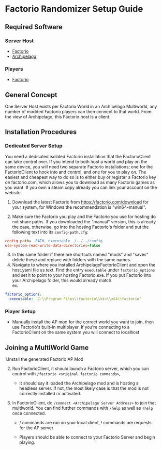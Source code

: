 # Factorio Randomizer Setup Guide

## Required Software

### Server Host
- [Factorio](https://factorio.com)
- [Archipelago](https://github.com/ArchipelagoMW/Archipelago/releases)

### Players
- [Factorio](https://factorio.com)

## General Concept

One Server Host exists per Factorio World in an Archipelago Multiworld, any number of modded Factorio players can then connect to that world. From the view of Archipelago, this Factorio host is a client.
## Installation Procedures

### Dedicated Server Setup
You need a dedicated isolated Factorio installation that the FactorioClient can take control over. If you intend to both host a world and play on the same device, you will need two separate Factorio installations; one for the FactorioClient to hook into and control, and one for you to play on.
The easiest and cheapest way to do so is to either buy or register a Factorio key on factorio.com, which allows you to download as many Factorio games as you want. If you own a steam copy already you can link your account on the website.
1. Download the latest Factorio from https://factorio.com/download for your system, for Windows the recommendation is "win64-manual".

2. Make sure the Factorio you play and the Factorio you use for hosting do not share paths. If you downloaded the "manual" version, this is already the case, otherwise, go into the hosting Factorio's folder and put the following text into its `config-path.cfg`:
```ini
config-path=__PATH__executable__/../../config
use-system-read-write-data-directories=false
```
3. In this same folder if there are shortcuts named "mods" and "saves" delete these and replace with folders with the same names.
4. Navigate to where you installed ArchipelagoFactorioClient and open the host.yaml file as text. Find the entry `executable` under `factorio_options` and set it to point to your hosting Factorio.exe. If you put Factorio into your Archipelago folder, this would already match.<br>
ex.
```yaml
factorio_options:
  executable:  C:\\Program Files\\factorio\\bin\\x64\\factorio"
```
### Player Setup
- Manually install the AP mod for the correct world you want to join, then use Factorio's built-in multiplayer. If you're connecting to a FactorioClient on the same system you will connect to localhost

    
## Joining a MultiWorld Game

1.Install the generated Factorio AP Mod

2. Run FactorioClient, it should launch a Factorio server, which you can control with `/factorio <original factorio commands>`, 
   
    * It should say it loaded  the Archipelago mod and is hosting a headless server. If not, the most likely case is that the mod is not correctly installed or activated.

3. In FactorioClient, do `/connect <Archipelago Server Address>` to join that multiworld. You can find further commands with `/help` as well as `!help` once connected.

    * / commands are run on your local client, ! commands are requests for the AP server

    * Players should be able to connect to your Factorio Server and begin playing.

